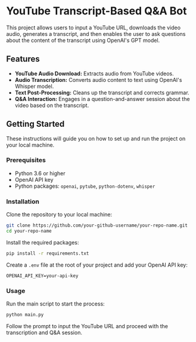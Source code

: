 # YouTube Transcript-Based Q&A Bot

This project allows users to input a YouTube URL, downloads the video audio, generates a transcript, and then enables the user to ask questions about the content of the transcript using OpenAI's GPT model.

## Features

- **YouTube Audio Download:** Extracts audio from YouTube videos.
- **Audio Transcription:** Converts audio content to text using OpenAI's Whisper model.
- **Text Post-Processing:** Cleans up the transcript and corrects grammar.
- **Q&A Interaction:** Engages in a question-and-answer session about the video based on the transcript.

## Getting Started

These instructions will guide you on how to set up and run the project on your local machine.

### Prerequisites

- Python 3.6 or higher
- OpenAI API key
- Python packages: `openai`, `pytube`, `python-dotenv`, `whisper`

### Installation

Clone the repository to your local machine:

```sh
git clone https://github.com/your-github-username/your-repo-name.git
cd your-repo-name
```

Install the required packages:

```sh
pip install -r requirements.txt
```

Create a `.env` file at the root of your project and add your OpenAI API key:

```env
OPENAI_API_KEY=your-api-key
```

### Usage

Run the main script to start the process:

```sh
python main.py
```
Follow the prompt to input the YouTube URL and proceed with the transcription and Q&A session.
